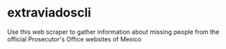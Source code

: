 # extraviadoscli

Use this web scraper to gather information about missing people from the official Prosecutor's Office websites of Mexico